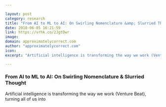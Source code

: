 ```yaml
---

layout: post
category: research
title: "From AI to ML to AI: On Swirling Nomenclature &amp; Slurried Thought"
date: 2018-06-05 16:21:59
link: https://vrhk.co/2JgtDwr
image: 
domain: approximatelycorrect.com
author: "approximatelycorrect.com"
icon: 
excerpt: "Artificial intelligence is transforming the way we work (Venture Beat), turning all of us into"

---
```


### From AI to ML to AI: On Swirling Nomenclature &amp; Slurried Thought

Artificial intelligence is transforming the way we work (Venture Beat), turning all of us into